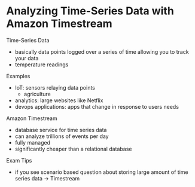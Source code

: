 # Analyzing Time-Series Data with Amazon Timestream

Time-Series Data
- basically data points logged over a series of time allowing you to track your data
- temperature readings

Examples
- IoT: sensors relaying data points
	- agriculture
- analytics: large websites like Netflix
- devops applications: apps that change in response to users needs

Amazon Timestream
- database service for time series data
- can analyze trillions of events per day
- fully managed
- significantly cheaper than a relational database

Exam Tips
- if you see scenario based question about storing large amount of time series data -> Timestream